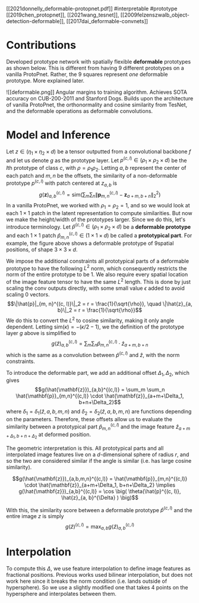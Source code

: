 [[2021donnelly_deformable-protopnet.pdf]]
#interpretable #prototype 
[[2019chen_protopnet]], [[2021wang_tesnet]], [[2009felzenszwalb_object-detection-deformable]], [[2017dai_deformable-convnets]]

# Contributions 
Developed prototype network with spatially flexible **deformable** prototypes as shown below. This is different from having 9 different prototypes on a vanilla ProtoPnet. Rather, the 9 squares represent *one*  deformable prototype. More explained later. 

![[deformable.png]]
Angular margins to training algorithm. 
Achieves SOTA accuracy on CUB-200-2011 and Stanford Dogs. 
Builds upon the architecture of vanilla ProtoPnet, the orthonormality and cosine similarity from TesNet, and the deformable operations as deformable convolutions. 

# Model and Inference
Let  $z \in (\eta_1 \times \eta_2 \times d)$ be a tensor outputted from a convolutional backbone $f$ and let us denote $g$ as the prototype layer. Let $p^{(c, l)} \in (\rho_1 \times \rho_2 \times d)$  be the $l$th prototype of class $c$, with $\rho = \rho_1 \rho_2$. Letting $a, b$ represent the center of each patch and $m, n$ be the offsets, the similarity of a non-deformable prototype $p^{(c, l)}$ with patch centered at $z_{a, b}$ is 
$$g(\mathbf{z})_{a,b}^{(c,l)} = \text{sim}\left(\sum_m \sum_n \|\mathbf{p}_{m,n}^{(c,l)} - \mathbf{z}_{a+m,b+n}\|_2^2\right)$$
In a vanilla ProtoPnet, we worked with $\rho_1 = \rho_2 = 1$, and so we would look at each $1 \times 1$ patch in the latent representation to compute similarities.  But now we make the height/width of the prototypes larger. Since we do this, let's introduce terminology. Let $\hat{p}^{(c, l)} \in ( \rho_1 \times \rho_2 \times d)$ be a **deformable prototype** and each $1 \times 1$ patch $\hat{p}^{(c, l)}_{m, n} \in (1 \times 1 \times d)$ be called a **prototypical part**. For example, the figure above shows a deformable prototype of $9$spatial positions, of shape $3 \times 3 \times d$. 

We impose the additional constraints all prototypical parts of a deformable prototype to have the following $L^2$ norm, which consequently restricts the norm of the entire prototype to be $1$.  We also require every spatial location of the image feature tensor to have the same $L^2$ length. This is done by just scaling the conv outputs directly, with some small value $\epsilon$ added to avoid scaling $0$ vectors. 
$$\|\hat{p}|_{m, n}^{(c, l)}\|_2 = r = \frac{1}{\sqrt{\rho}}, \quad \|\hat{z}_{a, b}\|_2 = r = \frac{1}{\sqrt{\rho}}$$
We do this to convert the $L^2$ to cosine similarity, making it only angle dependent. Letting $\mathrm{sim}(\kappa) = -(\kappa/2 - 1)$, we the definition of the prototype layer $g$ above is simplified to 
$$g(\hat{z})_{a, b}^{(c, l)} = \sum_m \sum_n \hat{p}_{m, n}^{(c, l)} \cdot \hat{z}_{a + m, b + n}$$ which is the same as a convolution between $\hat{p}^{(c, l)}$ and $\hat{z}$, with the norm constraints. 

To introduce the deformable part, we add an additional offset $\Delta_1, \Delta_2$, which gives 
$$g(\hat{\mathbf{z}})_{a,b}^{(c,l)} = \sum_m \sum_n \hat{\mathbf{p}}_{m,n}^{(c,l)} \cdot \hat{\mathbf{z}}_{a+m+\Delta_1, b+n+\Delta_2}$$
where $\delta_1 = \delta_1 (\hat{z}, a, b, m, n)$ and $\delta_2 = \delta_2 (\hat{z}, a, b, m, n)$ are functions depending on the parameters. Therefore, these offsets allow us to evaluate the similarity between a prototypical part $\hat{p}^{(c, l)}_{m, n}$ and the image feature $\hat{z}_{a + m + \Delta_1, b + n + \Delta_2}$ at deformed position. 

The geometric interpretation is this. All prototypical parts and all interpolated image features live on a $d$-dimensional sphere of radius $r$, and so the two are considered similar if the angle is similar (i.e. has large cosine similarity). 

$$g(\hat{\mathbf{z}})_{a,b,m,n}^{(c,l)} = \hat{\mathbf{p}}_{m,n}^{(c,l)} \cdot \hat{\mathbf{z}}_{a+m+\Delta_1, b+n+\Delta_2} \implies g(\hat{\mathbf{z}})_{a,b}^{(c,l)} = \cos \big( \theta(\hat{p}^{(c, l)}, \hat{z}_{a, b}^{\Delta} ) \big)$$

With this, the similarity score between a deformable prototype $\hat{p}^{(c, l)}$ and the entire image $z$ is simply 
$$g(\hat{z})^{(c, l)} = \max_{a, b} g(\hat{z})^{(c, l)}_{a, b}$$
# Interpolation
To compute this $\Delta$, we use feature interpolation to define image features as fractional positions. Previous works used bilinear interpolation, but does not work here since it breaks the norm condition (i.e. lands outside of hypersphere). So we use a slightly modified one that takes 4 points on the hypersphere and interpolates between them. 
